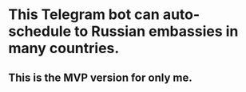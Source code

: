 # This Telegram bot can auto-schedule to Russian embassies in many countries.

## This is the MVP version for only me.
